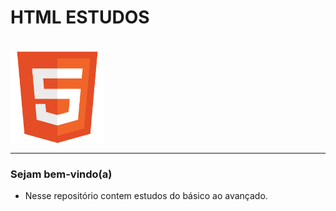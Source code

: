 # HTML ESTUDOS

<div style="display: inline_block"><br>
  <img align="center" alt="LeandroAzevedo-1-HTML" height="150" width="150" src="https://raw.githubusercontent.com/devicons/devicon/master/icons/html5/html5-original.svg">
</div>

<hr>

### Sejam bem-vindo(a) 

* Nesse repositório contem estudos do básico ao avançado.
